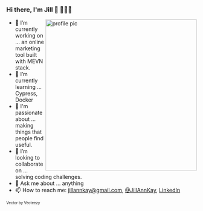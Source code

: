 ### Hi there, I'm Jill 👋 👩🏻‍💻

<div position="relative">
  <img src="https://user-images.githubusercontent.com/60620619/105161489-b7bb2900-5b11-11eb-83cb-4056be0a5f07.png" alt="profile pic" width="400" align="right" />

  - 🔭 I’m currently working on ... an online marketing tool built with MEVN stack.
  - 🌱 I’m currently learning ... Cypress, Docker
  - 💜 I'm passionate about ... making things that people find useful.
  - 👯 I’m looking to collaborate on ... solving coding challenges.
  - 💬 Ask me about ... anything
  - 📫 How to reach me: jillannkay@gmail.com, [@JillAnnKay](https://twitter.com/JillAnnKay), [LinkedIn](https://www.linkedin.com/in/jill-ann-kay/)
  

  <sub position="absolute" bottom="0" left="0"><sup>Vector by Vecteezy</sup></sub>

  
</div>
